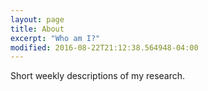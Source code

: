 ```yaml
---
layout: page
title: About
excerpt: "Who am I?"
modified: 2016-08-22T21:12:38.564948-04:00
---
```


Short weekly descriptions of my research.
